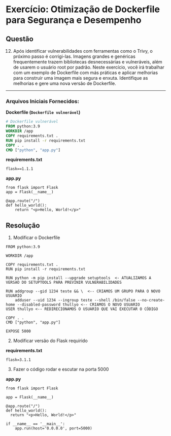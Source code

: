 # Exercício: Otimização de Dockerfile para Segurança e Desempenho

## Questão

12. Após identificar vulnerabilidades com ferramentas como o Trivy, o próximo passo é corrigi-las. Imagens grandes e genéricas frequentemente trazem bibliotecas desnecessárias e vulneráveis, além de usarem o usuário root por padrão. Neste exercício, você irá trabalhar com um exemplo de Dockerfile com más práticas e aplicar melhorias para construir uma imagem mais segura e enxuta. Identifique as melhorias e gere uma nova versão de Dockerfile.

---

### Arquivos Iniciais Fornecidos:

**Dockerfile (`Dockerfile vulnerável`)**

```dockerfile
# Dockerfile vulnerável
FROM python:3.9
WORKDIR /app
COPY requirements.txt .
RUN pip install -r requirements.txt
COPY . .
CMD ["python", "app.py"]
```

**requirements.txt**

```
flask==1.1.1
```
**app.py**
```
from flask import Flask
app = Flask(__name__)

@app.route("/")
def hello_world():
    return "<p>Hello, World!</p>"
```

## Resolução

1. Modificar o Dockerfile

```
FROM python:3.9

WORKDIR /app 

COPY requirements.txt . 
RUN pip install -r requirements.txt  

RUN python -m pip install --upgrade setuptools  <- ATUALIZAMOS A VERSAO DO SETUPTOOLS PARA PREVINIR VULNERABILIDADES

RUN addgroup --gid 1234 teste && \  <-- CRIAMOS UM GRUPO PARA O NOVO USUARIO
    adduser --uid 1234 --ingroup teste --shell /bin/false --no-create-home --disabled-password thullyo <-- CRIAMOS O NOVO USUARIO
USER thullyo <-- REDIRECIONAMOS O USUARIO QUE VAI EXECUTAR O CÓDIGO

COPY . . 
CMD ["python", "app.py"]

EXPOSE 5000
```

2. Modificar versão do Flask requirido

**requirements.txt**
```
flask=3.1.1
```

3. Fazer o código rodar e escutar na porta 5000

**app.py**
```
from flask import Flask 

app = Flask(__name__) 

@app.route("/") 
def hello_world(): 
  return "<p>Hello, World!</p>"

if __name__ == '__main__':
    app.run(host='0.0.0.0', port=5000)
```
